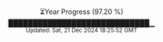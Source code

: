 <p align="center">
⏳Year Progress (97.20 %) <br>
█████████████████████████████▁ <br>
<sub>Updated: Sat, 21 Dec 2024 18:25:52 GMT</sub>
</p>

